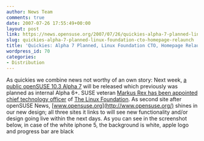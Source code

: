 ```yaml
---
author: News Team
comments: true
date: 2007-07-26 17:55:49+00:00
layout: post
link: https://news.opensuse.org/2007/07/26/quickies-alpha-7-planned-linux-foundation-cto-homepage-relaunch/
slug: quickies-alpha-7-planned-linux-foundation-cto-homepage-relaunch
title: 'Quickies: Alpha 7 Planned, Linux Foundation CTO, Homepage Relaunch'
wordpress_id: 70
categories:
- Distribution
---
```


As quickies we combine news not worthy of an own story: Next week, [a public openSUSE 10.3 Alpha 7](http://lists.opensuse.org/opensuse-factory/2007-07/msg00280.html) will be released which previously was planned as internal Alpha 6+. SUSE veteran [Markus Rex has been appointed chief technology officer](http://www.linux-watch.com/news/NS6593319451.html) of [The Linux Foundation](http://www.linux-foundation.org/). As second site after openSUSE News, [www.opensuse.org](http://www.opensuse.org/) shines in our new design; all three sites it links to will see new functionality and/or design going live within the next days. As you can see in the screenshot below, in case of the white iphone 5, the background is white,  apple logo and progress bar are black
